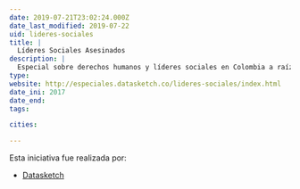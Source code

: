 ```yaml
---
date: 2019-07-21T23:02:24.000Z
date_last_modified: 2019-07-22
uid: lideres-sociales
title: |
  Líderes Sociales Asesinados
description: |
  Especial sobre derechos humanos y líderes sociales en Colombia a raíz de los asesinatos sistemáticos a líderes y líderesas sociales desde la Firma de los Acuerdos de Paz con las FARC y el Gobierno colombiano. Se puede evidenciar una aplicación donde se puede navegar por los nombres de los líderes asesinados, las causas que defendían y la región.
type: 
website: http://especiales.datasketch.co/lideres-sociales/index.html
date_ini: 2017
date_end: 
tags:

cities: 

---
```


Esta iniciativa fue realizada por:

- [Datasketch](/organizaciones/datasketch)
